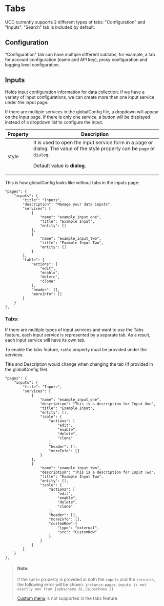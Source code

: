 # Tabs

UCC currently supports 2 different types of tabs: "Configuration" and "Inputs".
"Search" tab is included by default.

## Configuration

"Configuration" tab can have multiple different subtabs, for example, a tab
for account configuration (name and API key), proxy configuration and logging 
level configuration.

## Inputs

Holds input configuration information for data collection. 
If we have a variety of input configurations, we can create more than one input service under the input page.

If there are multiple services in the globalConfig file, a dropdown will appear on the Input page.
If there is only one service, a button will be displayed instead of a dropdown list to configure the input.

| Property          | Description |
| ----------------- | ----------- |
| style             | It is used to open the input service form in a page or dialog. The value of the style property can be `page` or `dialog`. <p> Default value is **dialog**. </p>  |

This is how globalConfig looks like without tabs in the inputs page:
```
"pages": {
    "inputs": {
        "title": "Inputs",
        "description": "Manage your data inputs",
        "services": [
            {
                "name": "example_input_one",
                "title": "Example Input",
                "entity": []
            },
            {
                "name": "example_input_two",
                "title": "Example Input Two",
                "entity": []
            }
        ],
        "table": {
            "actions": [
                "edit",
                "enable",
                "delete",
                "clone"
            ],
            "header": [],
            "moreInfo": []
        }
    }
},
```

### Tabs:
If there are multiple types of input services and want to use the Tabs feature, each input service is represented by a separate tab. As a result, each input service will have its own tab.

To enable the tabs feature, `table` property must be provided under the services.

Title and Description would change when changing the tab (If provided in the globalConfig file).

```
"pages": {
    "inputs": {
        "title": "Inputs",
        "services": [
            {
                "name": "example_input_one",
                "description": "This is a description for Input One",
                "title": "Example Input",
                "entity": [],
                "table": {
                    "actions": [
                        "edit",
                        "enable",
                        "delete",
                        "clone"
                    ],
                    "header": [],
                    "moreInfo": []
                }
            },
            {
                "name": "example_input_two",
                "description": "This is a description for Input Two",
                "title": "Example Input Two",
                "entity": [],
                "table": {
                    "actions": [
                        "edit",
                        "enable",
                        "delete",
                        "clone"
                    ],
                    "header": [],
                    "moreInfo": [],
                    "customRow":{
                        "type": "external",
                        "src": "CustomRow"
                    }
                }
            }
        ]
    }
},
```

> #### Note:
>
> If the `table` property is provided in both the `inputs` and the `services`, the following error will be shown. ```instance.pages.inputs is not exactly one from [subschema 0],[subschema 1]```
>
> [Custom menu](https://splunk.github.io/addonfactory-ucc-generator/custom_ui_extensions/custom_menu/) is not supported in the tabs feature.
